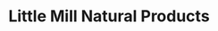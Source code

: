 ---
title: "Little Mill Natural Products"
url: /little-mill/little-mill-natural-products/
shop: Supermarkt
---